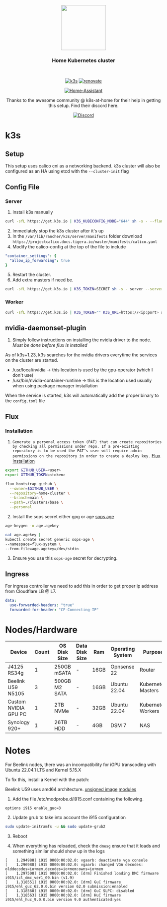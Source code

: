 <div align="center">

<img src="https://camo.githubusercontent.com/5b298bf6b0596795602bd771c5bddbb963e83e0f/68747470733a2f2f692e696d6775722e636f6d2f7031527a586a512e706e67" align="center" width="144px" height="144px"/>

### Home Kubernetes cluster

</div>

<br/>

<div align="center">

[![k3s](https://img.shields.io/badge/k3s-v1.25.4-brightgreen?style=for-the-badge&logo=kubernetes&logoColor=white)](https://k3s.io/)
[![renovate](https://img.shields.io/badge/renovate-enabled-brightgreen?style=for-the-badge&logo=renovatebot&logoColor=white)](https://github.com/renovatebot/renovate)
  
</div>

<div align="center">

[![Home-Assistant](https://img.shields.io/uptimerobot/status/m789483406-6089c85ad33bdfdc889ae5a7?logo=homeassistant&logoColor=white&label=my%20home%20assistant)](https://www.home-assistant.io/)

Thanks to the awesome community @ k8s-at-home for their help in getting this setup.
Find their discord here.
  
[![Discord](https://img.shields.io/discord/673534664354430999?color=7289da&label=DISCORD&style=for-the-badge)](https://discord.gg/sTMX7Vh)

</div>

# k3s

## Setup

This setup uses calico cni as a networking backend.
k3s cluster will also be configured as an HA using etcd with the `--cluster-init` flag

## Config File

### Server

1. Install k3s manually
```bash
curl -sfL https://get.k3s.io | K3S_KUBECONFIG_MODE="644" sh -s - --flannel-backend none --disable traefik --disable servicelb --disable-network-policy --kube-controller-manager-arg bind-address=0.0.0.0 --kube-controller-manager-arg bind-address=0.0.0.0 --kube-proxy-arg bind-address=0.0.0.0 --kube-scheduler-arg bind-address=0.0.0.0 --kube-scheduler-arg bind-address=0.0.0.0 --cluster-init
```
2. Immediately stop the k3s cluster after it's up
3. In the `/var/lib/rancher/k3s/server/manifests` folder download `https://projectcalico.docs.tigera.io/master/manifests/calico.yaml`
4. Modify the calico-config at the top of the file to include
```yaml
"container_settings": {
  "allow_ip_forwarding": true
}
```
5. Restart the cluster.
6. Add extra masters if need be.
```bash
curl -sfL https://get.k3s.io | K3S_TOKEN=SECRET sh -s - server --server https://<ip or hostname of server1>:6443 --flannel-backend none --disable traefik --disable servicelb --disable-network-policy --kube-controller-manager-arg bind-address=0.0.0.0 --kube-controller-manager-arg bind-address=0.0.0.0 --kube-proxy-arg bind-address=0.0.0.0 --kube-scheduler-arg bind-address=0.0.0.0 --kube-scheduler-arg bind-address=0.0.0.0
```

### Worker

```bash
curl -sfL https://get.k3s.io | K3S_TOKEN="" K3S_URL=https://<ip:port> sh -
```


## nvidia-daemonset-plugin

1. Simply follow instructions on installing the nvidia driver to the node. *Must be done before flux is installed*

As of k3s+1.23, k3s searches for the nvidia drivers everytime the services on the cluster are started.

- /usr/local/nvidia -> this location is used by the gpu-operator (which I don't use)
- /usr/bin/nvidia-container-runtime -> this is the location used usually when using package manager installation

When the service is started, k3s will automatically add the proper binary to the `config.toml` file


## Flux

### Installation
1. `Generate a personal access token (PAT) that can create repositories by checking all permissions under repo. If a pre-existing repository is to be used the PAT’s user will require admin permissions on the repository in order to create a deploy key.` [Flux Installation](https://fluxcd.io/docs/installation)

```bash
export GITHUB_USER=<user>
export GITHUB_TOKEN=<token>

flux bootstrap github \
  --owner=$GITHUB_USER \
  --repository=home-cluster \
  --branch=main \
  --path=./clusters/base \
  --personal
```

2. Install the sops secret either gpg or age [sops age](https://fluxcd.io/docs/guides/mozilla-sops/#encrypting-secrets-using-age)

```bash
age-keygen -o age.agekey

cat age.agekey |
kubectl create secret generic sops-age \
--namespace=flux-system \
--from-file=age.agekey=/dev/stdin
```

3. Ensure you use this `sops-age` secret for decrypting.

## Ingress

For ingress controller we need to add this in order to get proper ip address from Cloudflare LB @ L7.

```yml
data:
  use-forwarded-headers: "true"
  forwarded-for-header: "CF-Connecting-IP"
```

# Nodes/Hardware

| Device                    | Count | OS Disk Size | Data Disk Size              | Ram  | Operating System | Purpose             |
|---------------------------|-------|--------------|-----------------------------|------|------------------|---------------------|
| J4125 RS34g               | 1     | 250GB mSATA  | -                           | 16GB | Opnsense 22      | Router              |
| Beelink U59 N5105         | 3     | 500GB M2 SATA| -                           | 16GB | Ubuntu 22.04     | Kubernetes Masters  |
| Custom NVIDIA GPU PC      | 1     | 2TB   NVMe   | -                           | 32GB | Ubuntu 22.04     | Kubernetes Workers  |
| Synology 920+             | 1     | 26TB  HDD    | -                           | 4GB  | DSM 7            | NAS                 |

# Notes

For Beelink nodes, there was an incompatibility for iGPU transcoding with Ubuntu 22.04.1 LTS and Kernel 5.15.X

To fix this, install a Kernel with the patch:

Beelink U59 uses amd64 architecture.
[unsigned image](https://kernel.ubuntu.com/~kernel-ppa/mainline/v5.16/amd64/linux-image-unsigned-5.16.0-051600-generic_5.16.0-051600.202201092355_amd64.deb)
[modules](https://kernel.ubuntu.com/~kernel-ppa/mainline/v5.16/amd64/linux-modules-5.16.0-051600-generic_5.16.0-051600.202201092355_amd64.deb)

1. Add the file /etc/modprobe.d/i915.conf containing the following.

```text
options i915 enable_guc=3
```

2. Update grub to take into account the i915 configuration
```bash
sudo update-initramfs -u && sudo update-grub2
```

3. Reboot

4. When everything has reloaded, check the `dmesg` ensure that it loads and something similar should show up in the logs
```text
[    1.294988] i915 0000:00:02.0: vgaarb: deactivate vga console
[    1.296988] i915 0000:00:02.0: vgaarb: changed VGA decodes: olddecodes=io+mem,decodes=io+mem:owns=io+mem
[    1.297508] i915 0000:00:02.0: [drm] Finished loading DMC firmware i915/icl_dmc_ver1_09.bin (v1.9)
[    1.318551] i915 0000:00:02.0: [drm] GuC firmware i915/ehl_guc_62.0.0.bin version 62.0 submission:enabled
[    1.318560] i915 0000:00:02.0: [drm] GuC SLPC: disabled
[    1.318563] i915 0000:00:02.0: [drm] HuC firmware i915/ehl_huc_9.0.0.bin version 9.0 authenticated:yes
```
